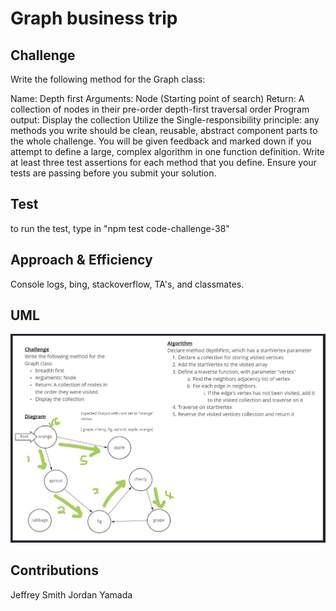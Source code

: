 # Graph business trip

## Challenge
Write the following method for the Graph class:

Name: Depth first
Arguments: Node (Starting point of search)
Return: A collection of nodes in their pre-order depth-first traversal order
Program output: Display the collection
Utilize the Single-responsibility principle: any methods you write should be clean, reusable, abstract component parts to the whole challenge. You will be given feedback and marked down if you attempt to define a large, complex algorithm in one function definition.
Write at least three test assertions for each method that you define.
Ensure your tests are passing before you submit your solution.

## Test
to run the test, type in "npm test code-challenge-38"

## Approach & Efficiency
Console logs, bing, stackoverflow, TA's, and classmates.

## UML
![Code Challenge 38](../Images/Challenge-38.jpg)

## Contributions
Jeffrey Smith
Jordan Yamada
